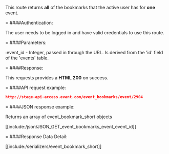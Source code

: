 <!-- --- title: GET /event_bookmarks/event/:event_id -->

This route returns **all** of the bookmarks that the active user has for **one** event.

=
####Authentication:

The user needs to be logged in and have valid credentials to use this route.

=
####Parameters:

:event_id - Integer, passed in through the URL. Is derived from the 'id' field of the 'events' table.

=
####Response:

This requests provides a <strong>HTML 200</strong> on success.

=
####API request example:
```json
http://stage-api-access.evant.com/event_bookmarks/event/2904
```

=
####JSON response example:

Returns an array of event_bookmark_short objects

[[include:/json/JSON_GET_event_bookmarks_event_event_id]]

=
####Response Data Detail:


[[include:/serializers/event_bookmark_short]]